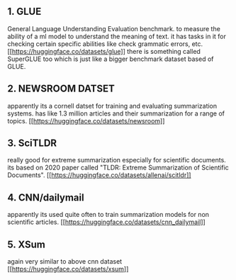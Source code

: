 ## 1. GLUE
General Language Understanding Evaluation benchmark. to measure the ability of a ml model to understand the meaning of text. it has tasks in it for checking certain specific abilities like check grammatic errors, etc. [[https://huggingface.co/datasets/glue]]
there is something called SuperGLUE too which is just like a bigger benchmark dataset based of GLUE.
## 2. NEWSROOM DATSET
apparently its a cornell datset for training and evaluating summarization systems. has like 1.3 million articles and their summarization for a range of topics. 
[[https://huggingface.co/datasets/newsroom]]
## 3. SciTLDR
really good for extreme summarization especially for scientific documents. its based on 2020 paper called "TLDR: Extreme Summarization of Scientific Documents".
[[https://huggingface.co/datasets/allenai/scitldr]]
## 4. CNN/dailymail 
apparently its used quite often to train summarization models for non scientific articles.
[[https://huggingface.co/datasets/cnn_dailymail]]
## 5. XSum
again very similar to above cnn dataset
[[https://huggingface.co/datasets/xsum]]